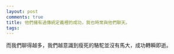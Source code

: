 ```yaml
---
layout: post
comments: true
title: 他們擁有過傳統定義裡的成功，我也時常與他們聊天。
tags: 
---
```

而我們聊得越多，我們越意識到瘦死的駱駝並沒有馬大，成功轉瞬即逝。

